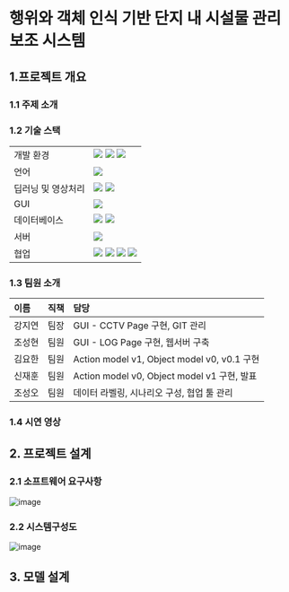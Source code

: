 # 행위와 객체 인식 기반 단지 내 시설물 관리 보조 시스템

## 1.프로젝트 개요

### 1.1 주제 소개

### 1.2 기술 스택
|||
|:---|:---|
|개발 환경|<img src="https://img.shields.io/badge/Linux-FCC624?style=for-the-badge&logo=Linux&logoColor=white"> <img src="https://img.shields.io/badge/Ubuntu-E95420?style=for-the-badge&logo=Ubuntu&logoColor=white"> <img src="https://img.shields.io/badge/VSC-007ACC?style=for-the-badge&logo=VisualStudioCode&logoColor=white">|
|언어|<img src="https://img.shields.io/badge/python-3776AB?style=for-the-badge&logo=python&logoColor=white"> |
|딥러닝 및 영상처리|<img src="https://img.shields.io/badge/opencv-5C3EE8?style=for-the-badge&logo=opencv&logoColor=white"> <img src="https://img.shields.io/badge/Yolov8-8A2BE2?style=for-the-badge">|
|GUI|<img src="https://img.shields.io/badge/Streamlit-FF0000?style=for-the-badge&logo=streamlit&logoColor=white">
|데이터베이스|<img src="https://img.shields.io/badge/aws rds-527FFF?style=for-the-badge&logo=aws&logoColor=white"> <img src="https://img.shields.io/badge/mysql-4479A1?style=for-the-badge&logo=mysql&logoColor=white">|
|서버|<img src="https://img.shields.io/badge/flask-F6F6F6?style=for-the-badge&logo=flask&logoColor=black">|
|협업|<img src="https://img.shields.io/badge/Jira-0052CC?style=for-the-badge&logo=Jira&logoColor=white"> <img src="https://img.shields.io/badge/confluence-%23172BF4.svg?style=for-the-badge&logo=confluence&logoColor=white"> <img src="https://img.shields.io/badge/git-F05032?style=for-the-badge&logo=git&logoColor=white"> <img src="https://img.shields.io/badge/github-181717?style=for-the-badge&logo=github&logoColor=white">|



### 1.3 팀원 소개
|이름|직책|담당|
|:---|:---|:---|
|강지연|팀장|GUI - CCTV Page 구현, GIT 관리|
|조성현|팀원|GUI - LOG Page 구현, 웹서버 구축|
|김요한|팀원|Action model v1, Object model v0, v0.1 구현|
|신재훈|팀원|Action model v0, Object model v1 구현, 발표|
|조성오|팀원|데이터 라벨링, 시나리오 구성, 협업 툴 관리|

### 1.4 시연 영상

## 2. 프로젝트 설계

### 2.1 소프트웨어 요구사항
![image](https://github.com/addinedu-ros-5th/deeplearning-repo-1/assets/163802905/bd7e6b60-2a8c-4a6b-b194-5766ef4a2d67)


### 2.2 시스템구성도
![image](https://github.com/addinedu-ros-5th/deeplearning-repo-1/assets/163802905/a1c962f0-e7a0-49f7-bdb6-c559a9e13f77)





## 3. 모델 설계

